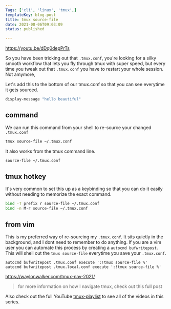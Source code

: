 ```yaml
---
Tags: ['cli', 'linux', 'tmux',]
templateKey: blog-post
title: tmux source-file
date: 2021-08-06T09:03:09
status: published

---
```


https://youtu.be/dDq0depPrTs

So you have been tricking out that `.tmux.conf`, you're looking for a silky
smooth workflow that lets you fly through tmux with super speed, but every time
you tweak out that `.tmux.conf` you have to restart your whole session. Not amymore,

Let's add this to the bottom of our tmux.conf so that you can see everytime it
gets sourced.

``` bash
display-message "hello beautiful"
```

## command

We can run this command from your shell to re-source your changed `.tmux.conf`

``` bash
tmux source-file ~/.tmux.conf
```

It also works from the tmux command line.

``` bash
source-file ~/.tmux.conf
```


## tmux hotkey

It's very common to set this up as a keybinding so that you can do it easily
without needing to memorize the exact command.

``` bash
bind -T prefix r source-file ~/.tmux.conf
bind -n M-r source-file ~/.tmux.conf
```

## from vim

This is my preferred way of re-sourcing my `.tmux.conf`.  It sits quietly in
the background, and I dont need to remember to do anything.  If you are a vim
user you can automate this process by creating a `autocmd bufwritepost`.  This
will shell out the `tmux source-file` everytime you save your `.tmux.conf`.

``` vim
autocmd bufwritepost .tmux.conf execute ':!tmux source-file %'
autocmd bufwritepost .tmux.local.conf execute ':!tmux source-file %'
```

https://waylonwalker.com/tmux-nav-2021/

> for more information on how I navigate tmux, check out this full post


Also check out the full YouTube
[tmux-playlist](https://www.youtube.com/playlist?list=PLTRNG6WIHETB4reAxbWza3CZeP9KL6Bkr)
to see all of the videos in this series.
